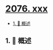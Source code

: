 # [2076. xxx](https://github.com/Tdahuyou/TNotes.leetcode/tree/main/notes/2076.%20xxx)

<!-- region:toc -->

- [1. 📝 概述](#1--概述)

<!-- endregion:toc -->

## 1. 📝 概述
